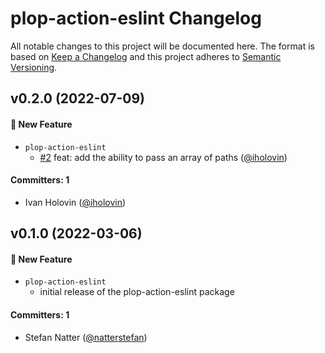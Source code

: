 # plop-action-eslint Changelog

All notable changes to this project will be documented here. The format is based
on [Keep a Changelog](http://keepachangelog.com/en/1.0.0/) and this project
adheres to [Semantic Versioning](http://semver.org/spec/v2.0.0.html).

## v0.2.0 (2022-07-09)

#### :rocket: New Feature

- `plop-action-eslint`
  - [#2](https://github.com/natterstefan/plop-action-eslint/pull/2) feat: add
    the ability to pass an array of paths
    ([@iholovin](https://github.com/iholovin))

#### Committers: 1

- Ivan Holovin ([@iholovin](https://github.com/iholovin))

## v0.1.0 (2022-03-06)

#### :rocket: New Feature

- `plop-action-eslint`
  - initial release of the plop-action-eslint package

#### Committers: 1

- Stefan Natter ([@natterstefan](https://github.com/natterstefan))
